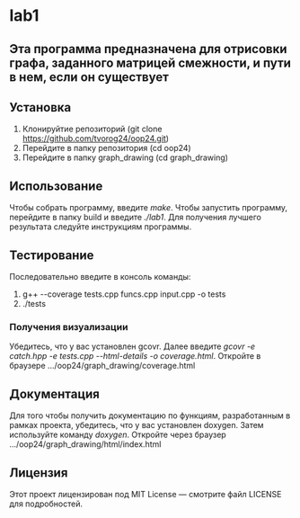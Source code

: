 # lab1
## Эта программа предназначена для отрисовки графа, заданного матрицей смежности, и пути в нем, если он существует
## Установка
1. Клонируйтие репозиторий (git clone https://github.com/tvorog24/oop24.git)
2. Перейдите в папку репозитория (cd oop24)
3. Перейдите в папку graph_drawing (cd graph_drawing)
## Использование
Чтобы собрать программу, введите _make_. Чтобы запустить программу, перейдите в папку build и введите _./lab1_. 
Для получения лучшего результата следуйте инструкциям программы. 
## Тестирование
Последовательно введите в консоль команды:
1. g++ --coverage tests.cpp funcs.cpp input.cpp -o tests
2. ./tests
### Получения визуализации
Убедитесь, что у вас установлен gcovr. Далее введите _gcovr -e catch.hpp -e tests.cpp --html-details -o coverage.html_. Откройте в браузере .../oop24/graph_drawing/coverage.html
## Документация 
Для того чтобы получить документацию по функциям, разработанным в рамках проекта, убедитесь, что у вас установлен doxygen. Затем используйте команду _doxygen_. Откройте через браузер .../oop24/graph_drawing/html/index.html
## Лицензия
Этот проект лицензирован под MIT License — смотрите файл LICENSE для подробностей.




